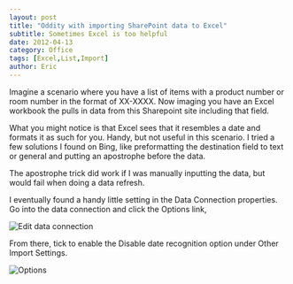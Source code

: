 ```yaml
---
layout: post
title: "Oddity with importing SharePoint data to Excel"
subtitle: Sometimes Excel is too helpful
date: 2012-04-13
category: Office
tags: [Excel,List,Import]
author: Eric
---
```

Imagine a scenario where you have a list of items with a product number or room number in the format of XX-XXXX. Now imaging you have an Excel workbook the pulls in data from this Sharepoint site including that field.

What you might notice is that Excel sees that it resembles a date and formats it as such for you. Handy, but not useful in this scenario. I tried a few solutions I found on Bing, like preformatting the destination field to text or general and putting an apostrophe before the data.

The apostrophe trick did work&#8203; if I was manually inputting the data, but would fail when doing a data refresh.

I eventually found a handy little setting in the Data Connection properties. Go into the data connection and click the Options link,

![Edit data connection](http://ericjalexander.com/img/editdataconn.PNG "Edit data connection")

From there, tick to enable the Disable date recognition option under Other Import Settings.

![Options](http://ericjalexander.com/img/options.PNG "Options")
